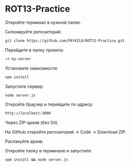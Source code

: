 # ROT13-Practice

Откройте терминал в нужной папке.

Склонируйте репозиторий:

```bash
git clone https://github.com/PAY4ILO/ROT13-Practice.git
```
Перейдите в папку проекта:

```bash
cd my-server
```
Установите зависимости:
```bash
npm install
```
Запустите сервер:
```bash
node server.js
```
Откройте браузер и перейдите по адресу:
```bash
http://localhost:3000
```

Через ZIP-архив (без Git)

На GitHub откройте репозиторий → Code → Download ZIP.

Распакуйте архив.

Откройте папку в терминале и запустите:

```bash
npm install && node server.js
```
